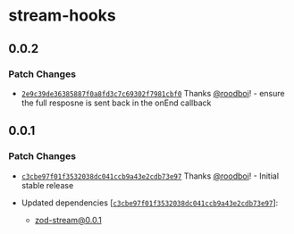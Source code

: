 # stream-hooks

## 0.0.2

### Patch Changes

- [`2e9c39de36385887f0a8fd3c7c69302f7981cbf0`](https://github.com/hack-dance/island-ai/commit/2e9c39de36385887f0a8fd3c7c69302f7981cbf0) Thanks [@roodboi](https://github.com/roodboi)! - ensure the full resposne is sent back in the onEnd callback

## 0.0.1

### Patch Changes

- [`c3cbe97f01f3532038dc041ccb9a43e2cdb73e97`](https://github.com/hack-dance/island-ai/commit/c3cbe97f01f3532038dc041ccb9a43e2cdb73e97) Thanks [@roodboi](https://github.com/roodboi)! - Initial stable release

- Updated dependencies [[`c3cbe97f01f3532038dc041ccb9a43e2cdb73e97`](https://github.com/hack-dance/island-ai/commit/c3cbe97f01f3532038dc041ccb9a43e2cdb73e97)]:
  - zod-stream@0.0.1
